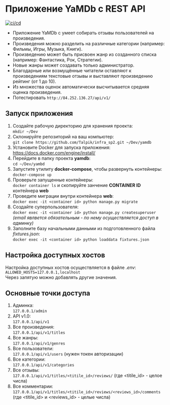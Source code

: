 # Приложение YaMDb c REST API
[![ci/cd](https://github.com/Talpik/yamdb_final/actions/workflows/yamdb_workflow.yml/badge.svg)](https://github.com/Talpik/yamdb_final/actions/workflows/yamdb_workflow.yml)
* Приложение YaMDb с умеет собирать отзывы пользователей на произведения. 
* Произведения можно разделить на различные категории (например: Фильмы, Игры, Музыка, Книги). 
* Произведению может быть присвоен жанр из созданного списка (например: Фантастика, Рок, Стратегии). 
* Новые жанры может создавать только администратор. 
* Благодарные или возмущённые читатели оставляют к произведениям текстовые отзывы и выставляют произведению рейтинг (от 1 до 10). 
* Из множества оценок автоматически высчитывается средняя оценка произведения.
* Потестировать `http://84.252.136.27/api/v1/`
## Запуск приложения
1. Создайте рабочую директорию для хранения проекта:
<br> `mkdir ~/Dev`
2. Склонируйте репозиторий на ваш компьютер:
<br> `git clone https://github.com/Talpik/infra_sp2.git ~/Dev/yamdb`
3. Установите Docker для запуска приложения:
<br> <https://docs.docker.com/engine/install/>
4. Перейдите в папку проекта **yamdb**:
<br> `cd ~/Dev/yambd`
5. Запустите утилиту **docker-compose**, чтобы развернуть контейнеры:
<br> `docker-compose up`
6. Проверьте запущенные контейнеры:
<br> `docker container ls` и скопируйте занчение **CONTAINER ID** контейнера **web**
7. Проведите миграции внутри контейнера **web**:
<br> `docker exec -it <container id> python manage.py migrate`
8. Создайте суперпользователя:
<br> `docker exec -it <container id> python manage.py createsuperuser` *(email явлвется обязательным - по нему осуществляется доступ в админку)*
9. Заполните базу начальными данными из подготовленного файла *fixtures.json*:
<br> `docker exec -it <container id> python loaddata fixtures.json`
## Настройка доступных хостов
Настройка доступных хостов осуществляется в файле *.env*:
<br> `ALLOWED_HOSTS=127.0.0.1,localhost`
<br> Через запятую можно добавлять другие значения.
## Основные точки доступа
1. Админка:          <br>`127.0.0.1/admin`
2. API v1.0:         <br>`127.0.0.1/api/v1`
3. Все произведения: <br>`127.0.0.1/api/v1/titles`
4. Все жанры:        <br>`127.0.0.1/api/v1/genres`
5. Все пользователи: <br>`127.0.0.1/api/v1/users` (нужен токен авторизации)
6. Все категории:    <br>`127.0.0.1/api/v1/categories`
7. Все отзывы:       <br>`127.0.0.1/api/v1/titles/<titile_id>/reviews/` (где <titile_id> - целое числа)
8. Все комментарии:  <br>`127.0.0.1/api/v1/titles/<titile_id>/reviews/<reviews_id>/comments` (где <titile_id> и <reviews_id> - целые числа)
